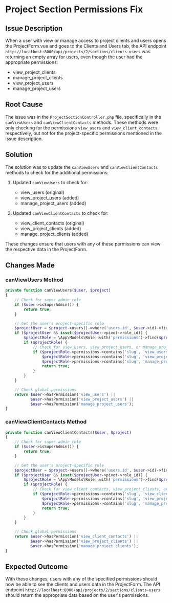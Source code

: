 # Project Section Permissions Fix

## Issue Description

When a user with view or manage access to project clients and users opens the ProjectForm.vue and goes to the Clients and Users tab, the API endpoint `http://localhost:8000/api/projects/2/sections/clients-users` was returning an empty array for users, even though the user had the appropriate permissions:

- view_project_clients
- manage_project_clients
- view_project_users
- manage_project_users

## Root Cause

The issue was in the `ProjectSectionController.php` file, specifically in the `canViewUsers` and `canViewClientContacts` methods. These methods were only checking for the permissions `view_users` and `view_client_contacts`, respectively, but not for the project-specific permissions mentioned in the issue description.

## Solution

The solution was to update the `canViewUsers` and `canViewClientContacts` methods to check for the additional permissions:

1. Updated `canViewUsers` to check for:
   - view_users (original)
   - view_project_users (added)
   - manage_project_users (added)

2. Updated `canViewClientContacts` to check for:
   - view_client_contacts (original)
   - view_project_clients (added)
   - manage_project_clients (added)

These changes ensure that users with any of these permissions can view the respective data in the ProjectForm.

## Changes Made

### canViewUsers Method

```php
private function canViewUsers($user, $project)
{
    // Check for super admin role
    if ($user->isSuperAdmin()) {
        return true;
    }

    // Get the user's project-specific role
    $projectUser = $project->users()->where('users.id', $user->id)->first();
    if ($projectUser && isset($projectUser->pivot->role_id)) {
        $projectRole = \App\Models\Role::with('permissions')->find($projectUser->pivot->role_id);
        if ($projectRole) {
            // Check for view_users, view_project_users, or manage_project_users permissions
            if ($projectRole->permissions->contains('slug', 'view_users') || 
                $projectRole->permissions->contains('slug', 'view_project_users') || 
                $projectRole->permissions->contains('slug', 'manage_project_users')) {
                return true;
            }
        }
    }

    // Check global permissions
    return $user->hasPermission('view_users') || 
           $user->hasPermission('view_project_users') || 
           $user->hasPermission('manage_project_users');
}
```

### canViewClientContacts Method

```php
private function canViewClientContacts($user, $project)
{
    // Check for super admin role
    if ($user->isSuperAdmin()) {
        return true;
    }

    // Get the user's project-specific role
    $projectUser = $project->users()->where('users.id', $user->id)->first();
    if ($projectUser && isset($projectUser->pivot->role_id)) {
        $projectRole = \App\Models\Role::with('permissions')->find($projectUser->pivot->role_id);
        if ($projectRole) {
            // Check for view_client_contacts, view_project_clients, or manage_project_clients permissions
            if ($projectRole->permissions->contains('slug', 'view_client_contacts') || 
                $projectRole->permissions->contains('slug', 'view_project_clients') || 
                $projectRole->permissions->contains('slug', 'manage_project_clients')) {
                return true;
            }
        }
    }

    // Check global permissions
    return $user->hasPermission('view_client_contacts') || 
           $user->hasPermission('view_project_clients') || 
           $user->hasPermission('manage_project_clients');
}
```

## Expected Outcome

With these changes, users with any of the specified permissions should now be able to see the clients and users data in the ProjectForm. The API endpoint `http://localhost:8000/api/projects/2/sections/clients-users` should return the appropriate data based on the user's permissions.
